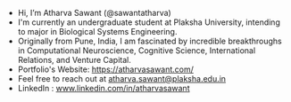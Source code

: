 - Hi, I’m Atharva Sawant (@sawantatharva)
- I'm currently an undergraduate student at Plaksha University, intending to major in Biological Systems Engineering.
- Originally from Pune, India, I am fascinated by incredible breakthroughs in Computational Neuroscience, Cognitive Science, International Relations, and Venture Capital.
- Portfolio's Website: https://atharvasawant.com/
- Feel free to reach out at atharva.sawant@plaksha.edu.in
- LinkedIn : www.linkedin.com/in/atharvasawant 
